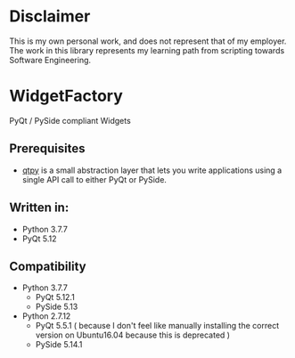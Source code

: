 # Disclaimer
This is my own personal work, and does not represent that of my employer.
The work in this library represents my learning path from scripting towards
Software Engineering.

# WidgetFactory
PyQt / PySide compliant Widgets

## Prerequisites
  * [qtpy](https://pypi.org/project/QtPy/) is a small abstraction layer that lets you write applications using a single API call to either PyQt or PySide.
 
## Written in:
  * Python 3.7.7
  * PyQt 5.12

## Compatibility
  * Python 3.7.7
    * PyQt 5.12.1
    * PySide 5.13
  * Python 2.7.12
    * PyQt 5.5.1 ( because I don't feel like manually installing the correct version on Ubuntu16.04 because this is deprecated )
    * PySide 5.14.1

